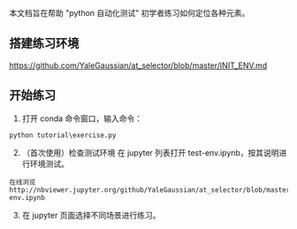 本文档旨在帮助 "python 自动化测试" 初学者练习如何定位各种元素。

## 搭建练习环境
  https://github.com/YaleGaussian/at_selector/blob/master/INIT_ENV.md

## 开始练习

  1. 打开 conda 命令窗口，输入命令：
```
python tutorial\exercise.py
```

  2. （首次使用）检查测试环境
    在 jupyter 列表打开 test-env.ipynb，按其说明进行环境测试。

    在线浏览 http://nbviewer.jupyter.org/github/YaleGaussian/at_selector/blob/master/test-env.ipynb

  3. 在 jupyter 页面选择不同场景进行练习。
